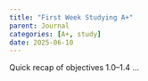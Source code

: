 ```yaml
---
title: "First Week Studying A+"
parent: Journal
categories: [A+, study]
date: 2025-06-10
---
```


Quick recap of objectives 1.0–1.4 …

